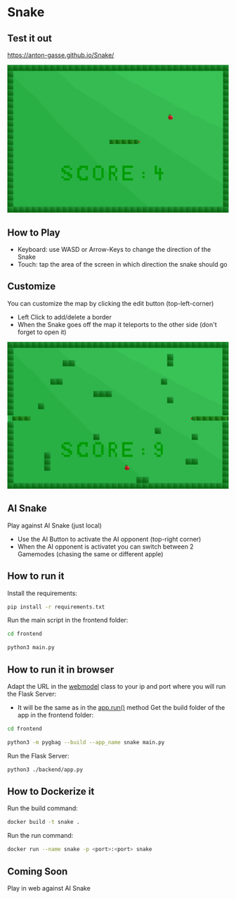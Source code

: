 # Snake

## Test it out
https://anton-gasse.github.io/Snake/

![standard map](https://github.com/Anton-Gasse/Snake/blob/main/frontend/utils/readme_snake.png?raw=true)

## How to Play
* Keyboard: use WASD or Arrow-Keys to change the direction of the Snake
* Touch: tap the area of the screen in which direction the snake should go

## Customize
You can customize the map by clicking the edit button (top-left-corner)
* Left Click to add/delete a border
* When the Snake goes off the map it teleports to the other side (don't forget to open it)

![custom map](https://github.com/Anton-Gasse/Snake/blob/main/frontend/utils/readme_snake_custom.png?raw=true)

## AI Snake
Play against AI Snake (just local)
* Use the AI Button to activate the AI opponent (top-right corner)
* When the AI opponent is activatet you can switch between 2 Gamemodes (chasing the same or different apple)

## How to run it
Install the requirements:
```sh
pip install -r requirements.txt
```
Run the main script in the frontend folder:
```sh
cd frontend
```
```sh
python3 main.py
```

## How to run it in browser
Adapt the URL in the [webmodel](./frontend/webmodel.py) class to your ip and port where you will run the Flask Server:
* It will be the same as in the [app.run()](./backend/app.py) method
Get the build folder of the app in the frontend folder:
```sh
cd frontend
```
```sh
python3 -m pygbag --build --app_name snake main.py
```
Run the Flask Server:
```sh
python3 ./backend/app.py
```

## How to Dockerize it
Run the build command:
```sh
docker build -t snake .
```
Run the run command:
```sh
docker run --name snake -p <port>:<port> snake
```

## Coming Soon
Play in web against AI Snake
